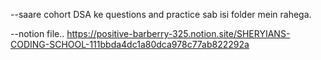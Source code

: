 --saare cohort DSA ke questions and practice sab isi folder mein rahega.

--notion file..
https://positive-barberry-325.notion.site/SHERYIANS-CODING-SCHOOL-111bbda4dc1a80dca978c77ab822292a